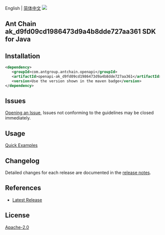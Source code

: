 English | [简体中文](README-CN.md)
![](https://aliyunsdk-pages.alicdn.com/icons/AlibabaCloud.svg)

## Ant Chain ak_d9fd09cd1986473d9a4b8dde727aa361 SDK for Java

## Installation

```xml
<dependency>
   <groupId>com.antgroup.antchain.openapi</groupId>
   <artifactId>openapi-ak_d9fd09cd1986473d9a4b8dde727aa361</artifactId>
   <version>Use the version shown in the maven badge</version>
</dependency>
```

## Issues
[Opening an Issue](https://github.com/alipay/antchain-openapi-prod-sdk/issues/new), Issues not conforming to the guidelines may be closed immediately.

## Usage
[Quick Examples](https://github.com/alipay/antchain-openapi-prod-sdk/blob/master/docs/0-Examples-EN.md#quick-examples)

## Changelog
Detailed changes for each release are documented in the [release notes](./ChangeLog.txt).

## References
* [Latest Release](https://github.com/alipay/antchain-openapi-prod-sdk/)

## License
[Apache-2.0](http://www.apache.org/licenses/LICENSE-2.0)
